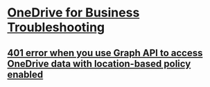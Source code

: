 # [OneDrive for Business Troubleshooting](../onedrive.md)
 
## [401 error when you use Graph API to access OneDrive data with location-based policy enabled](../401-error-when-using-graph-api-to-access-data.md)